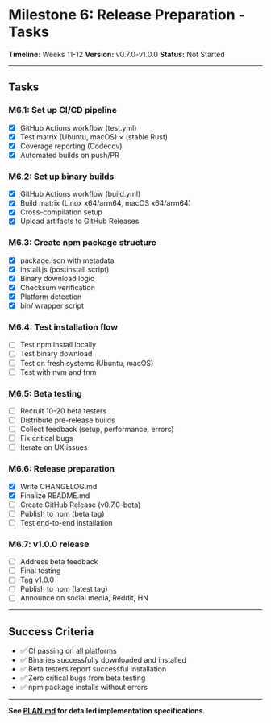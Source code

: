 # Milestone 6: Release Preparation - Tasks

**Timeline:** Weeks 11-12
**Version:** v0.7.0-v1.0.0
**Status:** Not Started

---

## Tasks

### M6.1: Set up CI/CD pipeline
- [x] GitHub Actions workflow (test.yml)
- [x] Test matrix (Ubuntu, macOS) × (stable Rust)
- [x] Coverage reporting (Codecov)
- [x] Automated builds on push/PR

### M6.2: Set up binary builds
- [x] GitHub Actions workflow (build.yml)
- [x] Build matrix (Linux x64/arm64, macOS x64/arm64)
- [x] Cross-compilation setup
- [x] Upload artifacts to GitHub Releases

### M6.3: Create npm package structure
- [x] package.json with metadata
- [x] install.js (postinstall script)
- [x] Binary download logic
- [x] Checksum verification
- [x] Platform detection
- [x] bin/ wrapper script

### M6.4: Test installation flow
- [ ] Test npm install locally
- [ ] Test binary download
- [ ] Test on fresh systems (Ubuntu, macOS)
- [ ] Test with nvm and fnm

### M6.5: Beta testing
- [ ] Recruit 10-20 beta testers
- [ ] Distribute pre-release builds
- [ ] Collect feedback (setup, performance, errors)
- [ ] Fix critical bugs
- [ ] Iterate on UX issues

### M6.6: Release preparation
- [x] Write CHANGELOG.md
- [x] Finalize README.md
- [ ] Create GitHub Release (v0.7.0-beta)
- [ ] Publish to npm (beta tag)
- [ ] Test end-to-end installation

### M6.7: v1.0.0 release
- [ ] Address beta feedback
- [ ] Final testing
- [ ] Tag v1.0.0
- [ ] Publish to npm (latest tag)
- [ ] Announce on social media, Reddit, HN

---

## Success Criteria

- ✅ CI passing on all platforms
- ✅ Binaries successfully downloaded and installed
- ✅ Beta testers report successful installation
- ✅ Zero critical bugs from beta testing
- ✅ npm package installs without errors

---

**See [PLAN.md](./PLAN.md) for detailed implementation specifications.**
